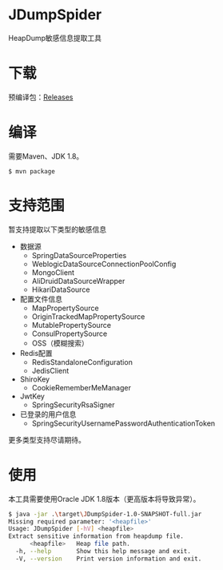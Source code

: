 # JDumpSpider
HeapDump敏感信息提取工具

# 下载

预编译包：[Releases](https://github.com/whwlsfb/JDumpSpider/releases)

# 编译
需要Maven、JDK 1.8。
```
$ mvn package
```
# 支持范围

暂支持提取以下类型的敏感信息

- 数据源
  - SpringDataSourceProperties
  - WeblogicDataSourceConnectionPoolConfig
  - MongoClient
  - AliDruidDataSourceWrapper
  - HikariDataSource
- 配置文件信息
  - MapPropertySource
  - OriginTrackedMapPropertySource
  - MutablePropertySource
  - ConsulPropertySource
  - OSS（模糊搜索）
- Redis配置
  - RedisStandaloneConfiguration
  - JedisClient
- ShiroKey
  - CookieRememberMeManager
- JwtKey
  - SpringSecurityRsaSigner
- 已登录的用户信息
  - SpringSecurityUsernamePasswordAuthenticationToken

更多类型支持尽请期待。

# 使用

本工具需要使用Oracle JDK 1.8版本（更高版本将导致异常）。

```sh
$ java -jar .\target\JDumpSpider-1.0-SNAPSHOT-full.jar                  
Missing required parameter: '<heapfile>'
Usage: JDumpSpider [-hV] <heapfile>                   
Extract sensitive information from heapdump file.     
      <heapfile>   Heap file path.                    
  -h, --help       Show this help message and exit.   
  -V, --version    Print version information and exit.

```
